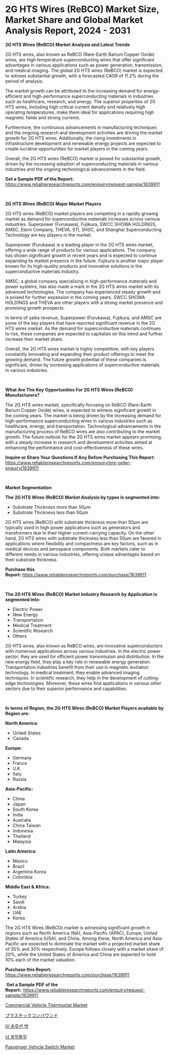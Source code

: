 <p><h1>2G HTS Wires (ReBCO) Market Size, Market Share and Global Market Analysis Report, 2024 - 2031</h1></p><p><strong>2G HTS Wires (ReBCO) Market Analysis and Latest Trends</strong></p>
<p><p>2G HTS wires, also known as ReBCO (Rare-Earth Barium Copper Oxide) wires, are high temperature superconducting wires that offer significant advantages in various applications such as power generation, transmission, and medical imaging. The global 2G HTS wires (ReBCO) market is expected to witness substantial growth, with a forecasted CAGR of 11.2% during the period of analysis.</p><p>The market growth can be attributed to the increasing demand for energy-efficient and high-performance superconducting materials in industries such as healthcare, research, and energy. The superior properties of 2G HTS wires, including high critical current density and relatively high operating temperatures, make them ideal for applications requiring high magnetic fields and strong currents.</p><p>Furthermore, the continuous advancements in manufacturing techniques and the ongoing research and development activities are driving the market growth for 2G HTS wires. Additionally, the rising investments in infrastructure development and renewable energy projects are expected to create lucrative opportunities for market players in the coming years.</p><p>Overall, the 2G HTS wires (ReBCO) market is poised for substantial growth, driven by the increasing adoption of superconducting materials in various industries and the ongoing technological advancements in the field.</p></p>
<p><strong>Get a Sample PDF of the Report:&nbsp;</strong> <a href="https://www.reliableresearchreports.com/enquiry/request-sample/1639911">https://www.reliableresearchreports.com/enquiry/request-sample/1639911</a></p>
<p>&nbsp;</p>
<p><strong>2G HTS Wires (ReBCO) Major Market Players</strong></p>
<p><p>2G HTS wires (ReBCO) market players are competing in a rapidly growing market as demand for superconductive materials increases across various industries. Superpower (Furukawa), Fujikura, SWCC SHOWA HOLDINGS, AMSC, Etern Company, THEVA, STI, SHSC, and Shanghai Superconducting Technology are key players in the market.</p><p>Superpower (Furukawa) is a leading player in the 2G HTS wires market, offering a wide range of products for various applications. The company has shown significant growth in recent years and is expected to continue expanding its market presence in the future. Fujikura is another major player known for its high-quality products and innovative solutions in the superconductive materials industry.</p><p>AMSC, a global company specializing in high-performance materials and power systems, has also made a mark in the 2G HTS wires market with its advanced technologies. The company has experienced steady growth and is poised for further expansion in the coming years. SWCC SHOWA HOLDINGS and THEVA are other players with a strong market presence and promising growth prospects.</p><p>In terms of sales revenue, Superpower (Furukawa), Fujikura, and AMSC are some of the key players that have reported significant revenue in the 2G HTS wires market. As the demand for superconductive materials continues to rise, these companies are expected to capitalize on this trend and further increase their market share.</p><p>Overall, the 2G HTS wires market is highly competitive, with key players constantly innovating and expanding their product offerings to meet the growing demand. The future growth potential of these companies is significant, driven by increasing applications of superconductive materials in various industries.</p></p>
<p>&nbsp;</p>
<p><strong>What Are The Key Opportunities For 2G HTS Wires (ReBCO) Manufacturers?</strong></p>
<p><p>The 2G HTS wires market, specifically focusing on ReBCO (Rare-Earth Barium Copper Oxide) wires, is expected to witness significant growth in the coming years. The market is being driven by the increasing demand for high-performance superconducting wires in various industries such as healthcare, energy, and transportation. Technological advancements in the manufacturing process of ReBCO wires are also contributing to the market growth. The future outlook for the 2G HTS wires market appears promising, with a steady increase in research and development activities aimed at enhancing the performance and cost-effectiveness of these wires.</p></p>
<p><strong>Inquire or Share Your Questions If Any Before Purchasing This Report:</strong> <a href="https://www.reliableresearchreports.com/enquiry/pre-order-enquiry/1639911">https://www.reliableresearchreports.com/enquiry/pre-order-enquiry/1639911</a></p>
<p>&nbsp;</p>
<p><strong>Market Segmentation</strong></p>
<p><strong>The 2G HTS Wires (ReBCO) Market Analysis by types is segmented into:</strong></p>
<p><ul><li>Substrate Thickness more than 50µm</li><li>Substrate Thickness less than 50µm</li></ul></p>
<p><p>2G HTS wires (ReBCO) with substrate thickness more than 50µm are typically used in high power applications such as generators and transformers due to their higher current-carrying capacity. On the other hand, 2G HTS wires with substrate thickness less than 50µm are favored in applications where flexibility and compactness are key factors, such as in medical devices and aerospace components. Both markets cater to different needs in various industries, offering unique advantages based on their substrate thickness.</p></p>
<p><strong>Purchase this Report:&nbsp;</strong><a href="https://www.reliableresearchreports.com/purchase/1639911">https://www.reliableresearchreports.com/purchase/1639911</a></p>
<p>&nbsp;</p>
<p><strong>The 2G HTS Wires (ReBCO) Market Industry Research by Application is segmented into:</strong></p>
<p><ul><li>Electric Power</li><li>New Energy</li><li>Transportation</li><li>Medical Treatment</li><li>Scientific Research</li><li>Others</li></ul></p>
<p><p>2G HTS wires, also known as ReBCO wires, are innovative superconductors with numerous applications across various industries. In the electric power sector, they are used for efficient power transmission and distribution. In the new energy field, they play a key role in renewable energy generation. Transportation industries benefit from their use in magnetic levitation technology. In medical treatment, they enable advanced imaging techniques. In scientific research, they help in the development of cutting-edge technologies. Moreover, these wires find applications in various other sectors due to their superior performance and capabilities.</p></p>
<p>&nbsp;</p>
<p><strong>In terms of Region, the 2G HTS Wires (ReBCO) Market Players available by Region are:</strong></p>
<p>
    <p> <strong> North America: </strong>
        <ul>
            <li>United States</li>
            <li>Canada</li>
        </ul>
        </p> 
    <p> <strong> Europe: </strong>
        <ul>
            <li>Germany</li>
            <li>France</li>
            <li>U.K.</li>
            <li>Italy</li>
            <li>Russia</li>
        </ul>
        </p> 
    <p> <strong> Asia-Pacific: </strong>
        <ul>
            <li>China</li>
            <li>Japan</li>
            <li>South Korea</li>
            <li>India</li>
            <li>Australia</li>
            <li>China Taiwan</li>
            <li>Indonesia</li>
            <li>Thailand</li>
            <li>Malaysia</li>
        </ul>
        </p> 
    <p> <strong> Latin America: </strong>
        <ul>
            <li>Mexico</li>
            <li>Brazil</li>
            <li>Argentina Korea</li>
            <li>Colombia</li>
        </ul>
        </p> 
    <p> <strong> Middle East & Africa: </strong>
        <ul>
            <li>Turkey</li>
            <li>Saudi</li>
            <li>Arabia</li>
            <li>UAE</li>
            <li>Korea</li>
        </ul>
    </p>
    </p>
<p><p>The 2G HTS Wires (ReBCO) market is witnessing significant growth in regions such as North America (NA), Asia-Pacific (APAC), Europe, United States of America (USA), and China. Among these, North America and Asia-Pacific are expected to dominate the market with a projected market share of 35% and 30% respectively. Europe follows closely with a market share of 20%, while the United States of America and China are expected to hold 10% each of the market valuation.</p></p>
<p><strong>Purchase this Report: </strong><a href="https://www.reliableresearchreports.com/purchase/1639911">https://www.reliableresearchreports.com/purchase/1639911</a></p>
<p>&nbsp;<strong>Get a Sample PDF of the Report:&nbsp;&nbsp;</strong><a href="https://www.reliableresearchreports.com/enquiry/request-sample/1639911">https://www.reliableresearchreports.com/enquiry/request-sample/1639911</a></p>
<p><strong></strong></p>
<p><p><a href="https://issuu.com/reportprime-2/docs/commercial-vehicle-thermostat-market-size-2030.ppt">Commercial Vehicle Thermostat Market</a></p><p><a href="https://github.com/bucuel854722/Market-Research-Report-List-1/blob/main/901674816653.md">プラスチックコンパウンド</a></p><p><a href="https://github.com/bvubpqd5241630/Market-Research-Report-List-1/blob/main/472439015637.md">IV 솔루션 백</a></p><p><a href="https://github.com/khytkeqagplkzqvh/Market-Research-Report-List-1/blob/main/421292315638.md">납 화학물질</a></p><p><a href="https://issuu.com/reportprime-2/docs/passenger-vehicle-switch-market-size-2030.pptx">Passenger Vehicle Switch Market</a></p></p>